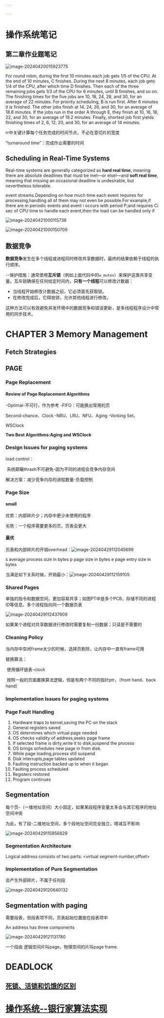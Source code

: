 ```yaml
---

---
```


# 操作系统笔记

## 第二章作业题笔记

![image-20240420015923775](./assets/image-20240420015923775.png)



For round robin, during the first 10 minutes each job gets 1/5 of the CPU. At the end of 10 minutes, C finishes. During the next 8 minutes, each job gets 1/4 of the CPU, after which time D finishes. Then each of the three remaining jobs gets 1/3 of the CPU for 6 minutes, until B finishes, and so on. The finishing times for the five jobs are 10, 18, 24, 28, and 30, for an average of 22 minutes. For priority scheduling, B is run first. After 6 minutes it is finished. The other jobs finish at 14, 24, 26, and 30, for an average of 18.8 minutes. If the jobs run in the order A through E, they finish at 10, 16, 18, 22, and 30, for an average of 19.2 minutes. Finally, shortest job first yields finishing times of 2, 6, 12, 20, and 30, for an average of 14 minutes.



rr中关键计算每个任务完成的时间节点，不必在意切片的宽度

“turnaround time”：完成作业需要的时间

## Scheduling in Real-Time Systems

Real-time systems are generally categorized as **hard real time**, meaning there are absolute deadlines that must be met—or else!—and **soft real time**, meaning that missing an occasional deadline is undesirable, but nevertheless tolerable.



event streams.Depending on how much time each event requires for processing,handling all of them may not even be possible.For example,if there are m periodic events and event i occurs with period P;and requires Ci sec of CPU time to handle each event,then the load can be handled only if

![image-20240421000115736](./assets/image-20240421000115736.png)

![image-20240421000150709](./assets/image-20240421000150709.png)

## 数据竞争

**数据竞争**发生在多个线程或进程同时修改共享数据时，最终的结果依赖于线程的执行顺序。

--保护措施：通常使用**互斥锁**（例如上面代码中的`w_mutex`）来保护这类共享变量。互斥锁确保在任何给定时间内，**只有一个线程**可以修改计数器：

- 当线程开始修改计数器之前，它必须首先获取锁。
- 在修改完成后，它释放锁，允许其他线程进行修改。

这种方法可以有效避免并发环境中的数据竞争和错误更新，是多线程程序设计中常用的同步技术。

# CHAPTER 3 Memory Management

## Fetch Strategies

## PAGE

### Page Replacement

#### Review of Page Replacement Algorithms

-Optimal-不可行，作为参考
-FlFO：可能换出常用的页

Second-chance、Clock
-NRU、LRU、NFU、Aging
-Vorking Set、

WSClock

**Two Best Algorithms:Aging and WSClock**

### Design Issues for paging systems

load control：

​	系统颠簸thrash不可避免-因为不同的进程会竞争内存空间

解决方案：减少竞争内存的进程数量-负载控制

### Page Size

#### small

优势：内部碎片少；内存中更少未使用的程序

劣势：一个程序需要更多的页，页表会更大

#### 最优

页表和内部碎片的开销overhead：![image-20240429112045699](./assets/image-20240429112045699.png)

s average process size in bytes
p page size in bytes
e page entry size in bytes

当满足如下关系时候，开销最小：![image-20240429112159105](./assets/image-20240429112159105.png)

### Shared Pages

单独的指令和数据空间，更加容易共享；如图PT中是多个PCB，存储不同的进程ID等信息，多个进程指向同一个数据页表

![image-20240429112437609](./assets/image-20240429112437609.png)

如果某个进程对共享数据进行修改时需要复制一份数据；只读是不需要的

### Cleaning Policy

当内存中空闲frame太少的时候，选择页剔除，让内存中一直有frame可用

替换算法：

​	使用循环链表-clock

​	按照一般的页面置换算法逻辑，但是有两个不同的指针ptr，（front 	hand、back hand）



### Implementation Issues for paging systems

### Page Fault Handling

1. Hardware traps to kernel,saving the PC on the stack
2. General registers saved
3. OS determines which virtual page needed
4. OS checks validity of address,seeks page frame
5. If selected frame is dirty,write it to disk,suspend the process
6. OS brings schedules new page in from disk.
7. While page loading,process still suspend
8. Disk interrupts,page tables updated
9. Faulting instruction backed up to when it began
10. Faulting process scheduled
11. Registers restored
12. Program continues

## Segmentation

每个页-（一维地址空间）大小固定，如果某段程序变量太多会与其它程序的地址空间冲突

为此，有了段-二维地址空间，多个段地址空间完全独立，增减互不影响

![image-20240429115956829](./assets/image-20240429115956829.png)

### Segmentation Architecture

Logical address consists of two parts:
<virtual segment-number,offset>

### Implementation of Pure Segmentation

会产生外部碎片，不属于任何段

![image-20240429120640132](./assets/image-20240429120640132.png)

## Segmentation with paging

需要段表，但段表项不同，页表起始位置放在段表项中

An address has three components

![image-20240429121131780](./assets/image-20240429121131780.png)

一个段由
逻辑空间片叫page，物理空间的片叫page frame.

# DEADLOCK

## [死锁、活锁和饥饿的区别](https://www.cnblogs.com/lidong422339/p/17489274.html)

# [操作系统--银行家算法实现](https://juejin.cn/post/7228541606927319099)